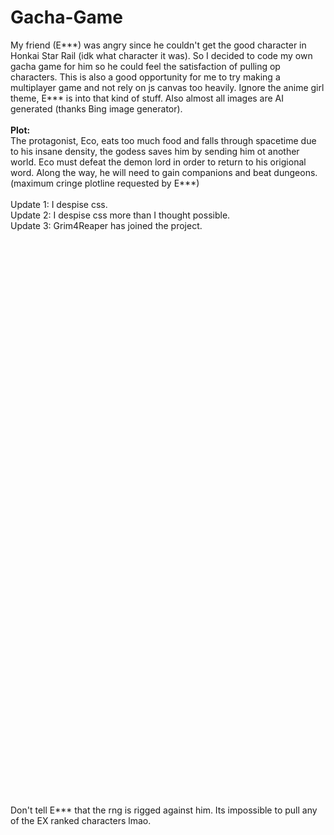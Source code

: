 # Gacha-Game
My friend (E\*\*\*) was angry since he couldn't get the good character in Honkai Star Rail (idk what character it was). So I decided to code my own gacha game for him so he could feel the satisfaction of pulling op characters. This is also a good opportunity for me to try making a multiplayer game and not rely on js canvas too heavily. Ignore the anime girl theme, E\*\*\* is into that kind of stuff. Also almost all images are AI generated (thanks Bing image generator).<br><br>
**Plot:**<br>
The protagonist, Eco, eats too much food and falls through spacetime due to his insane density, the godess saves him by sending him ot another world. Eco must defeat the demon lord in order to return to his origional word. Along the way, he will need to gain companions and beat dungeons. (maximum cringe plotline requested by E\*\*\*)
<br><br>
Update 1: I despise css.<br>
Update 2: I despise css more than I thought possible.<br>
Update 3: Grim4Reaper has joined the project.<br>
<br>
<br>
<br>
<br>
<br>
<br>
<br>
<br>
<br>
<br>
<br>
<br>
<br>
<br>
<br>
<br>
<br>
<br>
<br>
<br>
<br>
<br>
<br>
<br>
<br>
<br>
<br>
<br>
<br>
<br>
<br>
<br>
<br>
<br>
<br>
<br>
<br>
<br>
<br>
<br>
<br>
<br>
<br>
<br>
<br>
<br>
<br>
<br>
<br>
<br>
<br>
<br>
<br>
<br>
Don't tell E\*\*\* that the rng is rigged against him. Its impossible to pull any of the EX ranked characters lmao.

